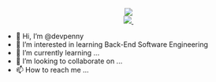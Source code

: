 <div id="header" align="center">
  <img src="https://media.giphy.com/media/UoLt6Tm8wlSnWGfSFs/giphy.gif"></img>
</div>

<div id="badges" align="center">
  <a href="https://www.linkedin.com/in/matheusfpenna/">
      <img src="https://img.shields.io/badge/LinkedIn-blue?logo=linkedin&logoColor=white&style=for-the-badge"></img>
  </a>
      <img src="https://komarev.com/ghpvc/?username=devpenny&style=flat-square&color=blue" alt=""/>
</div>

- 👋 Hi, I’m @devpenny
- 👀 I’m interested in learning Back-End Software Engineering
- 🌱 I’m currently learning ...
- 💞️ I’m looking to collaborate on ...
- 📫 How to reach me ...

<!---
devpenny/devpenny is a ✨ special ✨ repository because its `README.md` (this file) appears on your GitHub profile.
You can click the Preview link to take a look at your changes.
--->
